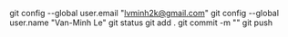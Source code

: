 git config --global user.email "lvminh2k@gmail.com"
git config --global user.name "Van-Minh Le"
git status
git add .
git commit -m ""
git push